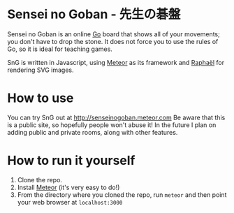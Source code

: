 # Sensei no Goban - 先生の碁盤

Sensei no Goban is an online [Go](https://en.wikipedia.org/wiki/Go_%28game%29) board that shows all of your movements; you don't have to drop the stone. It does not force you to use the rules of Go, so it is ideal for teaching games.

SnG is written in Javascript, using [Meteor](http://meteor.com) as its framework and [Raphaël](http://raphaeljs.com) for rendering SVG images.

# How to use

You can try SnG out at http://senseinogoban.meteor.com  Be aware that this is a public site, so hopefully people won't abuse it! In the future I plan on adding public and private rooms, along with other features.

# How to run it yourself

1. Clone the repo.
2. Install [Meteor](http://meteor.com) (it's very easy to do!)
3. From the directory where you cloned the repo, run `meteor` and then point your web browser at `localhost:3000`

